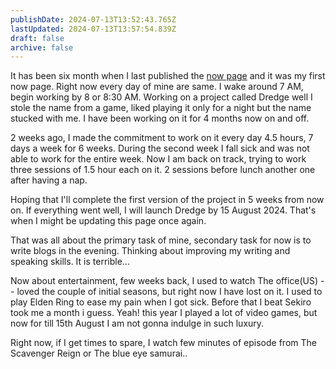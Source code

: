```yaml
---
publishDate: 2024-07-13T13:52:43.765Z
lastUpdated: 2024-07-13T13:57:54.839Z
draft: false
archive: false
---
```


It has been six month when I last published the [now page](./2024-01-20) and it was my first now page. Right now every day of mine are same. I wake around 7 AM, begin working by 8 or 8:30 AM. Working on a project called Dredge well I stole the name from a game, liked playing it only for a night but the name stucked with me. I have been working on it for 4 months now on and off.

2 weeks ago, I made the commitment to work on it every day 4.5 hours, 7 days a week for 6 weeks. During the second week I fall sick and was not able to work for the entire week. Now I am back on track, trying to work three sessions of 1.5 hour each on it. 2 sessions before lunch another one after having a nap.

Hoping that I'll complete the first version of the project in 5 weeks from now on. If everything went well, I will launch Dredge by 15 August 2024. That's when I might be updating this page once again.

That was all about the primary task of mine, secondary task for now is to write blogs in the evening. Thinking about improving my writing and speaking skills. It is terrible...

Now about entertainment, few weeks back, I used to watch The office(US) -- loved the couple of initial seasons, but right now I have lost on it. I used to play Elden Ring to ease my pain when I got sick. Before that I beat Sekiro took me a month i guess. Yeah! this year I played a lot of  video games, but now for till 15th August I am not gonna indulge in such luxury.

Right now, if I get times to spare, I watch few minutes of episode from The Scavenger Reign or The blue eye samurai..
